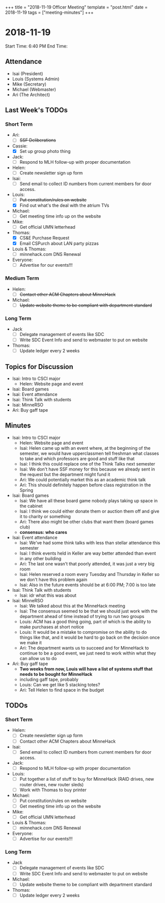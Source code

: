 +++
title = "2018-11-19 Officer Meeting"
template = "post.html"
date = 2018-11-19
tags = ["meeting-minutes"]
+++
# 2018-11-19

Start Time: 6:40 PM
End Time:   

## Attendance
 - Isai      (President)
 - Louis     (Systems Admin)
 - Mike      (Secretary)
 - Michael   (Webmaster)
 - Ari       (The Architect)

## Last Week's TODOs
### Short Term
 - Ari:
     - [ ] ~~SSF Deliberations~~
 - Cassie:
     - [x] Set up group photo thing
 - Jack:
     - [ ] Respond to MLH follow-up with proper documentation
 - Helen:
     - [ ] Create newsletter sign up form
 - Isai:
     - [ ] Send email to collect ID numbers from current members for door access.
 - Louis:
     - [ ] ~~Put constitution/rules on website~~
     - [x] Find out what's the deal with the atrium TVs
 - Michael:
     - [ ] Get meeting time info up on the website
 - Mike:
     - [ ] Get official UMN letterhead
 - Thomas:
     - [x] CS&E Purchase Request
     - [x] Email CSPurch about LAN party pizzas
- Louis & Thomas:
     - [ ] minnehack.com DNS Renewal
 - Everyone:
     - [ ] Advertise for our events!!!
### Medium Term
 - Helen:
     - [ ] ~~Contact other ACM Chapters about MinneHack~~
 - Michael:
     - [ ] ~~Update website theme to be compliant with department standard~~
### Long Term
 - Jack
     - [ ] Delegate management of events like SDC
     - [ ] Write SDC Event Info and send to webmaster to put on website
 - Thomas:
     - [ ] Update ledger every 2 weeks

## Topics for Discussion
 - Isai: Intro to CSCI major
     - Helen: Website page and event
 - Isai: Board games
 - Isai: Event attendance
 - Isai: Think Talk with students
 - Isai: MinneRSO
 - Ari: Buy gaff tape

## Minutes
 - Isai: Intro to CSCI major
     - Helen: Website page and event
     - Isai: Helen came up with an event where, at the beginning of the semester, we would have upperclassmen tell freshman what classes to take and which professors are good and stuff like that
     - Isai: I think this could replace one of the Think Talks next semester
     - Isai: We don't have SSF money for this because we already sent in the request but the department might fund it
     - Ari: We could potentially market this as an academic think talk
     - Ari: This should definitely happen before class registration in the Spring
 - Isai: Board games
     - Isai: We have all these board game nobody plays taking up space in the cabinet
     - Isai: I think we could either donate them or auction them off and give it to charity or something
     - Ari: There also might be other clubs that want them (board games club)
     - **consensus: who cares**
 - Isai: Event attendance
     - Isai: We've had some think talks with less than stellar attendance this semester
     - Isai: I think events held in Keller are way better attended than event in any other building
     - Ari: The last one wasn't that poorly attended, it was just a very big room
     - Isai: Helen reserved a room every Tuesday and Thursday in Keller so we don't have this problem again
     - Isai: Also in the future events should be at 6:00 PM; 7:00 is too late
 - Isai: Think Talk with students
     - Isai: idr what this was about
 - Isai: MinneRSO
     - Isai: We talked about this at the MinneHack meeting
     - Isai: The consensus seemed to be that we should just work with the department ahead of time instead of trying to run two groups
     - Louis: ACM has a good thing going, part of which is the ability to make purchases at short notice
     - Louis: It would be a mistake to compromise on the ability to do things like that, and it would be hard to go back on the decision once we make it
     - Ari: The department wants us to succeed and for MinneHack to continue to be a good event, we just need to work within what they can allow us to do
 - Ari: Buy gaff tape
     - **Two weeks from now, Louis will have a list of systems stuff that needs to be bought for MinneHack**
     - including gaff tape, probably
     - Louis: Can we get like 5 stacking totes?
     - Ari: Tell Helen to find space in the budget

## TODOs
### Short Term
 - Helen:
     - [ ] Create newsletter sign up form
     - [ ] Contact other ACM Chapters about MinneHack
 - Isai:
     - [ ] Send email to collect ID numbers from current members for door access.
 - Jack:
     - [ ] Respond to MLH follow-up with proper documentation
 - Louis:
     - [ ] Put together a list of stuff to buy for MinneHack (RAID drives, new router drives, new router sleds)
     - [ ] Work with Thomas to buy printer
 - Michael:
     - [ ] Put constitution/rules on website
     - [ ] Get meeting time info up on the website
 - Mike:
     - [ ] Get official UMN letterhead
- Louis & Thomas:
     - [ ] minnehack.com DNS Renewal
 - Everyone:
     - [ ] Advertise for our events!!!
### Long Term
 - Jack
     - [ ] Delegate management of events like SDC
     - [ ] Write SDC Event Info and send to webmaster to put on website
 - Michael:
     - [ ] Update website theme to be compliant with department standard
 - Thomas:
     - [ ] Update ledger every 2 weeks

